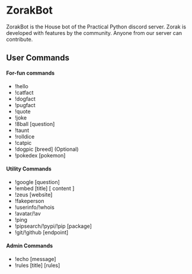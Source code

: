 # ZorakBot

ZorakBot is the House bot of the Practical Python discord server. Zorak is developed with features by the community. Anyone from our server can contribute. 


## User Commands
#### For-fun commands
- !hello
- !catfact
- !dogfact
- !pugfact
- !quote
- !joke
- !8ball [question]
- !taunt
- !rolldice
- !catpic
- !dogpic [breed] (Optional)
- !pokedex [pokemon]
#### Utility Commands
- !google [question]
- !embed [title] [ content ]  
- !zeus [website]
- !fakeperson
- !userinfo/!whois
- !avatar/!av
- !ping
- !pipsearch/!pypi/!pip [package]
- !git/!github [endpoint]
#### Admin Commands
- !echo [message]
- !rules [title] [rules]

